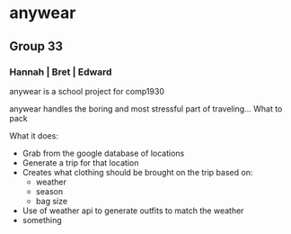 <h1>
anywear</br>
</h1>

<h2>
Group 33
</h2>

<h3>
Hannah | Bret | Edward
</h3>


anywear is a school project for comp1930

anywear handles the boring and most stressful part of traveling... What to pack

What it does:
<ul>
  <li>Grab from the google database of locations</li>
  <li>Generate a trip for that location</li>
  <li>Creates what clothing should be brought on the trip based on:
    <ul>
      <li>weather</li>
      <li>season</li>
      <li>bag size</li>
    </ul>
  </li>
  <li>Use of weather api to generate outfits to match the weather</li>

  <li>something</li>
</ul>
